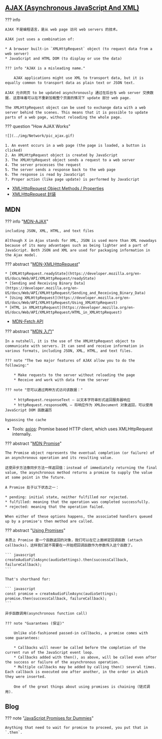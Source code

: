 
## [AJAX (Asynchronous JavaScript And XML)](https://www.w3schools.com/js/js_ajax_intro.asp)


??? info

    AJAX 不是编程语言，是从 web page 访问 web servers 的技术。

    AJAX just uses a combination of:

    * A browser built-in `XMLHttpRequest` object (to request data from a web server)
    * JavaScript and HTML DOM (to display or use the data)

    ??? info "AJAX is a misleading name."
    
        AJAX applications might use XML to transport data, but it is equally common to transport data as plain text or JSON text.

    AJAX 允许网页 to be updated asynchronously 通过在后台与 web server 交换数据. 这意味着可以在不重新加载整个页面的情况下 update 部分 web page.

    The XMLHttpRequest object can be used to exchange data with a web server behind the scenes. This means that it is possible to update parts of a web page, without reloading the whole page.

??? question "How AJAX Works"

    ![](../img/Network/pic_ajax.gif)

    1. An event occurs in a web page (the page is loaded, a button is clicked)
    2. An XMLHttpRequest object is created by JavaScript
    3. The XMLHttpRequest object sends a request to a web server
    4. The server processes the request
    5. The server sends a response back to the web page
    6. The response is read by JavaScript
    7. Proper action (like page update) is performed by JavaScript

* [XMLHttpRequest Object Methods / Properties](https://www.w3schools.com/js/js_ajax_http.asp)
* [XMLHttpRequest 封装](https://www.w3schools.com/js/js_ajax_http_response.asp)


## MDN

??? info "[MDN-AJAX](https://developer.mozilla.org/en-US/docs/Web/Guide/AJAX)"

    including JSON, XML, HTML, and text files

    Although X in Ajax stands for XML, JSON is used more than XML nowadays because of its many advantages such as being lighter and a part of JavaScript. Both JSON and XML are used for packaging information in the Ajax model.

??? abstract "[MDN-XMLHttpRequest](https://developer.mozilla.org/en-US/docs/Web/API/XMLHttpRequest)"

    * [XMLHttpRequest.readyState](https://developer.mozilla.org/en-US/docs/Web/API/XMLHttpRequest/readyState)
    * [Sending and Receiving Binary Data](https://developer.mozilla.org/en-US/docs/Web/API/XMLHttpRequest/Sending_and_Receiving_Binary_Data)
    * [Using XMLHttpRequest](https://developer.mozilla.org/en-US/docs/Web/API/XMLHttpRequest/Using_XMLHttpRequest)
    * [HTML in XMLHttpRequest](https://developer.mozilla.org/en-US/docs/Web/API/XMLHttpRequest/HTML_in_XMLHttpRequest)



* [MDN-Fetch API](https://developer.mozilla.org/en-US/docs/Web/API/Fetch_API)

??? abstract "[MDN 入门](https://developer.mozilla.org/en-US/docs/Web/Guide/AJAX/Getting_Started)"

    In a nutshell, it is the use of the XMLHttpRequest object to communicate with servers. It can send and receive information in various formats, including JSON, XML, HTML, and text files.

    ??? note "The two major features of AJAX allow you to do the following:"

        * Make requests to the server without reloading the page
        * Receive and work with data from the server

    ??? note "您可以通过两种方式访问​​该数据："

        * httpRequest.responseText – 以文本字符串形式返回服务器响应
        * httpRequest.responseXML – 将响应作为 XMLDocument 对象返回，可以使用 JavaScript DOM 函数遍历

    bypassing the cache




* Tools: [axios](https://github.com/axios/axios): Promise based HTTP client, which uses XMLHttpRequest internally.


??? abstract "[MDN Promise](https://developer.mozilla.org/en-US/docs/Web/JavaScript/Reference/Global_Objects/Promise)"

    The Promise object represents the eventual completion (or failure) of an asynchronous operation and its resulting value.

    这使异步方法像同步方法一样返回值：instead of immediately returning the final value, the asynchronous method returns a promise to supply the value at some point in the future.

    A Promise 处于以下状态之一：

    * pending: initial state, neither fulfilled nor rejected.
    * fulfilled: meaning that the operation was completed successfully.
    * rejected: meaning that the operation failed.

    When either of these options happens, the associated handlers queued up by a promise's then method are called.


??? abstract "[Using Promises](https://developer.mozilla.org/en-US/docs/Web/JavaScript/Guide/Using_promises)"

    本质上 Promise 是一个函数返回的对象，我们可以在它上面绑定回调函数 (attach callbacks)，这样我们就不需要在一开始把回调函数作为参数传入这个函数了。

    ``` javascript
    createAudioFileAsync(audioSettings).then(successCallback, failureCallback);
    ```

    That's shorthand for:

    ``` javascript
    const promise = createAudioFileAsync(audioSettings); 
    promise.then(successCallback, failureCallback);
    ```

    异步函数调用(asynchronous function call)

    ??? note "Guarantees (保证)"

        Unlike old-fashioned passed-in callbacks, a promise comes with some guarantees:

        * Callbacks will never be called before the completion of the current run of the JavaScript event loop.
        * Callbacks added with then(), as above, will be called even after the success or failure of the asynchronous operation.
        * Multiple callbacks may be added by calling then() several times. Each callback is executed one after another, in the order in which they were inserted.

        One of the great things about using promises is chaining (链式调用).




## Blog

??? note "[JavaScript Promises for Dummies](https://www.digitalocean.com/community/tutorials/javascript-promises-for-dummies)"

    Anything that need to wait for promise to proceed, you put that in `.then`.








